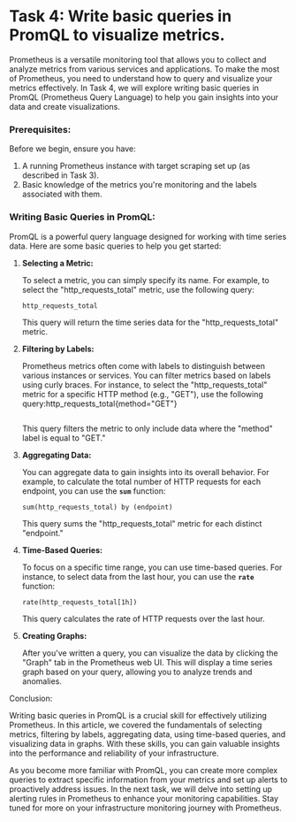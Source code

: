 # Task 4: Write basic queries in PromQL to visualize metrics.

Prometheus is a versatile monitoring tool that allows you to collect and analyze metrics from various services and applications. To make the most of Prometheus, you need to understand how to query and visualize your metrics effectively. In Task 4, we will explore writing basic queries in PromQL (Prometheus Query Language) to help you gain insights into your data and create visualizations.

### **Prerequisites:**

Before we begin, ensure you have:

1. A running Prometheus instance with target scraping set up (as described in Task 3).
2. Basic knowledge of the metrics you're monitoring and the labels associated with them.

### **Writing Basic Queries in PromQL:**

PromQL is a powerful query language designed for working with time series data. Here are some basic queries to help you get started:

1. **Selecting a Metric:**
    
    To select a metric, you can simply specify its name. For example, to select the "http_requests_total" metric, use the following query:
    
    ```
    http_requests_total
    ```
    
    This query will return the time series data for the "http_requests_total" metric.
    
2. **Filtering by Labels:**
    
    Prometheus metrics often come with labels to distinguish between various instances or services. You can filter metrics based on labels using curly braces. For instance, to select the "http_requests_total" metric for a specific HTTP method (e.g., "GET"), use the following query:http_requests_total{method="GET"}
    
    ```
    
    ```
    
    This query filters the metric to only include data where the "method" label is equal to "GET."
    
3. **Aggregating Data:**
    
    You can aggregate data to gain insights into its overall behavior. For example, to calculate the total number of HTTP requests for each endpoint, you can use the **`sum`** function:
    
    ```
    sum(http_requests_total) by (endpoint)
    ```
    
    This query sums the "http_requests_total" metric for each distinct "endpoint."
    
4. **Time-Based Queries:**
    
    To focus on a specific time range, you can use time-based queries. For instance, to select data from the last hour, you can use the **`rate`** function:
    
    ```
    rate(http_requests_total[1h])
    ```
    
    This query calculates the rate of HTTP requests over the last hour.
    
5. **Creating Graphs:**
    
    After you've written a query, you can visualize the data by clicking the "Graph" tab in the Prometheus web UI. This will display a time series graph based on your query, allowing you to analyze trends and anomalies.
    

Conclusion:

Writing basic queries in PromQL is a crucial skill for effectively utilizing Prometheus. In this article, we covered the fundamentals of selecting metrics, filtering by labels, aggregating data, using time-based queries, and visualizing data in graphs. With these skills, you can gain valuable insights into the performance and reliability of your infrastructure.

As you become more familiar with PromQL, you can create more complex queries to extract specific information from your metrics and set up alerts to proactively address issues. In the next task, we will delve into setting up alerting rules in Prometheus to enhance your monitoring capabilities. Stay tuned for more on your infrastructure monitoring journey with Prometheus.
